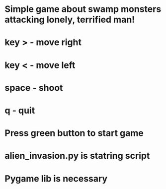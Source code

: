 # Simple game about swamp monsters attacking lonely, terrified man!
# key > - move right
# key < - move left
# space - shoot
# q - quit
# Press green button to start game
# alien_invasion.py is statring script
# Pygame lib is necessary
